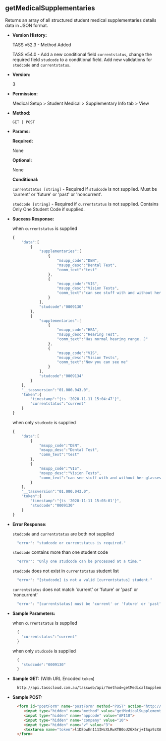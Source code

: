 **getMedicalSupplementaries**
----
  Returns an array of all structured student medical supplementaries details data in JSON format.
  
* **Version History:**

  TASS v52.3 - Method Added

  TASS v54.0 - Add a new conditional field `currentstatus`, change the required field `studcode` to a conditional field. Add new validations for `studcode` and `currentstatus`.

* **Version:**

  3

* **Permission:**

  Medical Setup > Student Medical > Supplementary Info tab > View

* **Method:**

  `GET | POST`
  
*  **Params:**

   **Required:**
 
   None

   **Optional:**

   None

   **Conditional:**

    `currentstatus [string]` - Required if `studcode` is not supplied. Must be 'current' or 'future' or 'past' or 'noncurrent'.

    `studcode [string]` - Required if `currentstatus` is not supplied. Contains Only One Student Code if supplied.

* **Success Response:**

    when `currentstatus` is supplied
    ```javascript
    {
        "data":[
            {
                "supplementaries":[
                    {
                        "msupp_code":"DEN",
                        "msupp_desc":"Dental Test",
                        "comm_text":"test"
                    },
                    {
                        "msupp_code":"VIS",
                        "msupp_desc":"Vision Tests",
                        "comm_text":"can see stuff with and without her glasses."
                    }
                ],
                "studcode":"0009130"
            },
            {
                "supplementaries":[
                    {
                        "msupp_code":"HEA",
                        "msupp_desc":"Hearing Test",
                        "comm_text":"Has normal hearing range. J"
                    },
                    {
                        "msupp_code":"VIS",
                        "msupp_desc":"Vision Tests",
                        "comm_text":"Now you can see me"
                    }
                ],
                "studcode":"0009134"
            }
        ],
        "__tassversion":"01.000.043.0",
        "token":{
            "timestamp":"{ts '2020-11-11 15:04:47'}",
            "currentstatus":"current"
        }
    }
    ```

    when only `studcode` is supplied
    ```javascript
    {
        "data":[
            {
                "msupp_code":"DEN",
                "msupp_desc":"Dental Test",
                "comm_text":"test"
            },
            {
                "msupp_code":"VIS",
                "msupp_desc":"Vision Tests",
                "comm_text":"can see stuff with and without her glasses."
            }
        ],
        "__tassversion":"01.000.043.0",
        "token":{
            "timestamp":"{ts '2020-11-11 15:03:01'}",
            "studcode":"0009130"
        }
    }
    ```
 
* **Error Response:**

    `studcode` and `currentstatus` are both not supplied
    ```javascript
      "error": "studcode or currentstatus is required."
    ```

    `studcode` contains more than one student code
    ```javascript
      "error": "Only one studcode can be processed at a time."
    ```

    `studcode` does not exist in `currentstatus` student list
    ```javascript
      "error": "[studcode] is not a valid [currentstatus] student."
    ```

    `currentstatus` does not match 'current' or 'future' or 'past' or 'noncurrent'
    ```javascript
      "error": "[currentstatus] must be 'current' or 'future' or 'past' or 'noncurrent'."
    ```

* **Sample Parameters:**

    when `currentstatus` is supplied
  ```javascript
    {
      "currentstatus":"current"
    }
  ```

    when only `studcode` is supplied
  ```javascript
    {
      "studcode":"0009130"
    }
  ```

* **Sample GET:** (With URL Encoded `token`)

  ```HTML
    http://api.tasscloud.com.au/tassweb/api/?method=getMedicalSupplementaries&appcode=API10&company=10&v=3&token=l1D8owEn111IHcXLRwXTB0oU2GX6rj%2BISqa9zXA8We3J3mwgjW5pdUvFK3%2FIZ4mJ4bMyfKTmEoup%2B3tTE9GeLQ%3D%3D
  ```
  
* **Sample POST:**

  ```HTML
    <form id="postForm" name="postForm" method="POST" action="http://api.tasscloud.com.au/tassweb/api/">
       <input type="hidden" name="method" value="getMedicalSupplementaries">
       <input type="hidden" name="appcode" value="API10">
       <input type="hidden" name="company" value="10">
       <input type="hidden" name="v" value="3">
       <textarea name="token">l1D8owEn111IHcXLRwXTB0oU2GX6rj+ISqa9zXA8We3J3mwgjW5pdUvFK3/IZ4mJ4bMyfKTmEoup+3tTE9GeLQ==</textarea>
    </form>
  ```